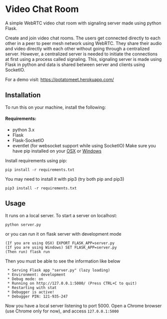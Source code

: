 Video Chat Room
================

A simple WebRTC video chat room with signaling server made using python Flask.

Create and join video chat rooms. The users get connected directly to each other in a peer to peer mesh network using WebRTC. They share their audio and video directly with each other without going through a centralized server. However, a centralized server is needed to initiate the connections at first using a process called signaling. This, signaling server is made using Flask in python and data is shared between server and clients using SocketIO.

For a demo visit: https://potatomeet.herokuapp.com/

Installation
-------------
To run this on your machine, install the following:
#### Requirements:
* python 3.x
* Flask
* Flask-SocketIO
* eventlet (for websocket support while using SocketIO)
Make sure you have pip installed on your [OSX](https://www.geeksforgeeks.org/how-to-install-pip-in-macos/#:~:text=pip%20can%20be%20downloaded%20and,directory%20as%20python%20is%20installed.&text=and%20wait%20through%20the%20installation,now%20installed%20on%20your%20system) or [Windows](https://phoenixnap.com/kb/install-pip-windows)

Install requirements using pip:
```
pip install -r requirements.txt
```

You may need to install it with pip3 (try both pip and pip3)
```
pip3 install -r requirements.txt
```

Usage
-------------
It runs on a local server. To start a server on localhost:
```
python server.py
```
or you can run it on flask server with development mode
```
(If you are using OSX) EXPORT FLASK_APP=server.py
(If you are using Windows) SET FLASK_APP=server.py
(Then run) flask run
```
Then you must be able to see the information like below
```
 * Serving Flask app "server.py" (lazy loading)
 * Environment: development
 * Debug mode: on
 * Running on http://127.0.0.1:5000/ (Press CTRL+C to quit)
 * Restarting with stat
 * Debugger is active!
 * Debugger PIN: 121-935-247
```
Now you have a local server listening to port 5000. Open a Chrome browser (use Chrome only for now), and access `127.0.0.1:5000`



